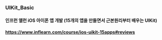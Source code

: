 ### UIKit_Basic
#### 인프런 앨런 iOS 아이폰 앱 개발 (15개의 앱을 만들면서 근본원리부터 배우는 UIKit) 
#### https://www.inflearn.com/course/ios-uikit-15apps#reviews

